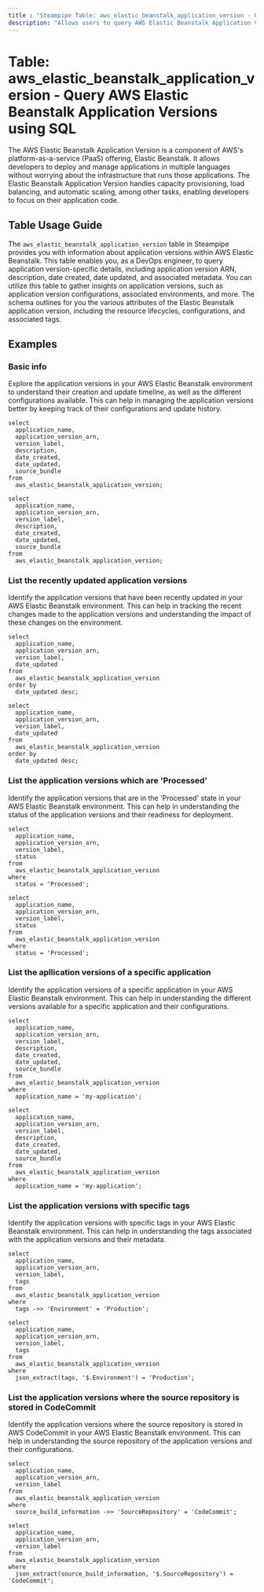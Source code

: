 ```yaml
---
title : "Steampipe Table: aws_elastic_beanstalk_application_version - Query AWS Elastic Beanstalk Application Versions using SQL"
description: "Allows users to query AWS Elastic Beanstalk Application Versions to obtain details about their configurations, environments, and other metadata."
---
```


# Table: aws_elastic_beanstalk_application_version - Query AWS Elastic Beanstalk Application Versions using SQL

The AWS Elastic Beanstalk Application Version is a component of AWS's platform-as-a-service (PaaS) offering, Elastic Beanstalk. It allows developers to deploy and manage applications in multiple languages without worrying about the infrastructure that runs those applications. The Elastic Beanstalk Application Version handles capacity provisioning, load balancing, and automatic scaling, among other tasks, enabling developers to focus on their application code.

## Table Usage Guide

The `aws_elastic_beanstalk_application_version` table in Steampipe provides you with information about application versions within AWS Elastic Beanstalk. This table enables you, as a DevOps engineer, to query application version-specific details, including application version ARN, description, date created, date updated, and associated metadata. You can utilize this table to gather insights on application versions, such as application version configurations, associated environments, and more. The schema outlines for you the various attributes of the Elastic Beanstalk application version, including the resource lifecycles, configurations, and associated tags.

## Examples

### Basic info

Explore the application versions in your AWS Elastic Beanstalk environment to understand their creation and update timeline, as well as the different configurations available. This can help in managing the application versions better by keeping track of their configurations and update history.

```sql+postgres
select
  application_name,
  application_version_arn,
  version_label,
  description,
  date_created,
  date_updated,
  source_bundle
from
  aws_elastic_beanstalk_application_version;
```

```sql+sqlite
select
  application_name,
  application_version_arn,
  version_label,
  description,
  date_created,
  date_updated,
  source_bundle
from
  aws_elastic_beanstalk_application_version;
```

### List the recently updated application versions

Identify the application versions that have been recently updated in your AWS Elastic Beanstalk environment. This can help in tracking the recent changes made to the application versions and understanding the impact of these changes on the environment.

```sql+postgres
select
  application_name,
  application_version_arn,
  version_label,
  date_updated
from
  aws_elastic_beanstalk_application_version
order by
  date_updated desc;
```

```sql+sqlite
select
  application_name,
  application_version_arn,
  version_label,
  date_updated
from
  aws_elastic_beanstalk_application_version
order by
  date_updated desc;
```

### List the application versions which are 'Processed'

Identify the application versions that are in the 'Processed' state in your AWS Elastic Beanstalk environment. This can help in understanding the status of the application versions and their readiness for deployment.

```sql+postgres
select
  application_name,
  application_version_arn,
  version_label,
  status
from
  aws_elastic_beanstalk_application_version
where
  status = 'Processed';
```

```sql+sqlite
select
  application_name,
  application_version_arn,
  version_label,
  status
from
  aws_elastic_beanstalk_application_version
where
  status = 'Processed';
```

### List the apllication versions of a specific application

Identify the application versions of a specific application in your AWS Elastic Beanstalk environment. This can help in understanding the different versions available for a specific application and their configurations.

```sql+postgres
select
  application_name,
  application_version_arn,
  version_label,
  description,
  date_created,
  date_updated,
  source_bundle
from
  aws_elastic_beanstalk_application_version
where
  application_name = 'my-application';
```

```sql+sqlite
select
  application_name,
  application_version_arn,
  version_label,
  description,
  date_created,
  date_updated,
  source_bundle
from
  aws_elastic_beanstalk_application_version
where
  application_name = 'my-application';
```

### List the application versions with specific tags

Identify the application versions with specific tags in your AWS Elastic Beanstalk environment. This can help in understanding the tags associated with the application versions and their metadata.

```sql+postgres
select
  application_name,
  application_version_arn,
  version_label,
  tags
from
  aws_elastic_beanstalk_application_version
where
  tags ->> 'Environment' = 'Production';
```

```sql+sqlite
select
  application_name,
  application_version_arn,
  version_label,
  tags
from
  aws_elastic_beanstalk_application_version
where
  json_extract(tags, '$.Environment') = 'Production';
```

### List the application versions where the source repository is stored in CodeCommit

Identify the application versions where the source repository is stored in AWS CodeCommit in your AWS Elastic Beanstalk environment. This can help in understanding the source repository of the application versions and their configurations.

```sql+postgres
select
  application_name,
  application_version_arn,
  version_label
from
  aws_elastic_beanstalk_application_version
where
  source_build_information ->> 'SourceRepository' = 'CodeCommit';
```

```sql+sqlite
select
  application_name,
  application_version_arn,
  version_label
from
  aws_elastic_beanstalk_application_version
where
  json_extract(source_build_information, '$.SourceRepository') = 'CodeCommit';
```
